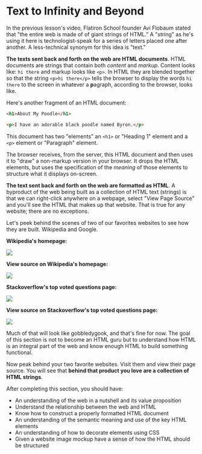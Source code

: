 # Text to Infinity and Beyond

In the previous lesson's video, Flatiron School founder Avi Flobaum stated that
"the entire web is made of of giant strings of HTML." A "string" as he's using
it here is technologist-speak for a series of letters placed one after another.
A less-technical synonym for this idea is "text."

**The texts sent back and forth on the web are HTML documents**. HTML documents
are strings that contain both _content_ and _markup_. Content looks like: `hi
there` and markup looks like `<p>`. In HTML they are blended together so that
the string `<p>hi there</p>` tells the browser to display the words `hi there`
to the screen in whatever a **p**agraph, according to the browser, looks like.

Here's another fragment of an HTML document:

```html
<h1>About My Poodle</h1>

<p>I have an adorable black poodle named Byron.</p>
```

This document has two "elements" an `<h1>` or "Heading 1" element and a `<p>`
element or "Paragraph" element.

The browser receives, from the server, this HTML document and then uses it to
"draw" a non-markup version in your browser. It drops the HTML elements, but
uses the specification of the _meaning_ of those elements to structure what it
displays on-screen.

**The text sent back and forth on the web are formatted as HTML**. A byproduct of the web being built as a collection of HTML text
(strings) is that we can right-click anywhere on a webpage, select "View Page
Source" and you'll see the HTML that makes up that website. That is true for
any website; there are no exceptions.

Let's peek behind the scenes of two of our favorites websites to see how they
are built. Wikipedia and Google.

**Wikipedia's homepage:**

![](https://curriculum-content.s3.amazonaws.com/web-development/wikipedia.jpeg)


**View source on Wikipedia's homepage:**

![](https://curriculum-content.s3.amazonaws.com/web-development/wikipedia-view-source.jpeg)


**Stackoverflow's top voted questions page:**


![](https://curriculum-content.s3.amazonaws.com/web-development/stackoverflow.jpeg)


**View source on Stackoverflow's top voted questions page:**

![](https://curriculum-content.s3.amazonaws.com/web-development/stackoverflow-viewsource-updated.jpeg)

Much of that will look like gobbledygook, and that's fine for now. The goal of this section is not to become an HTML guru but to understand how HTML is an integral part of the web and know enough HTML to build something functional.

Now peak behind your two favorite websites. Visit them and view their page source. You will see that **behind that product you love are a collection of HTML strings**.

After completing this section, you should have:

- An understanding of the web in a nutshell and its value proposition
- Understand the relationship between the web and HTML
- Know how to construct a properly formatted HTML document
- An understanding of the semantic meaning and use of the key HTML elements
- An understanding of how to decorate elements using CSS
- Given a website image mockup have a sense of how the HTML should be structured 
